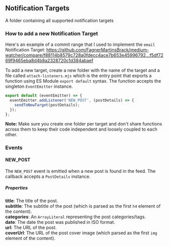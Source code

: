 ## Notification Targets

A folder containing all supported notification targets

### How to add a new Notification Target

Here's an example of a commit range that I used to implement the `email` Notification Target: https://github.com/FagnerMartinsBrack/medium-watcher/compare/f88114b8579c728a0fdecc4ace7b653e45996792...f5df7269f9465eba8d4b8a2328720c1d384abaef

To add a new target, create a new folder with the name of the target and a file called `attach-listeners.mjs` which is the entry point that exports a function using ES Module `export default` syntax. The function accepts the singleton `EventEmitter` instance.

```javascript
export default (eventEmitter) => {
  eventEmitter.addListener('NEW_POST', (postDetails) => {
    sendToNewTarget(postDetails);
  });
};
```

**Note:** Make sure you create one folder per target and don't share functions across them to keep their code independent and loosely coupled to each other.

### Events

#### NEW_POST

The `NEW_POST` event is emitted when a new post is found in the feed. The callback accepts a `PostDetails` instance.

##### Properties

**title**: The title of the post.<br>
**subtitle**: The subtitle of the post (which is parsed as the first `h4` element of the content).<br>
**categories**: An `ArrayLiteral` representing the post categories/tags.<br>
**date**: The date the post was published in ISO format.<br>
**url**: The URL of the post.<br>
**coverUrl**: The URL of the post cover image (which parsed as the first `img` element of the content).<br>
